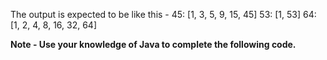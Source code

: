 The output is expected to be like this - 
45: [1, 3, 5, 9, 15, 45]
53: [1, 53]
64: [1, 2, 4, 8, 16, 32, 64]

**Note - Use your knowledge of Java to complete the following code.**
